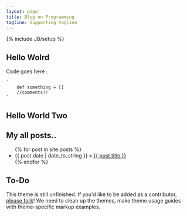 ```yaml
---
layout: page
title: Blog on Programming
tagline: Supporting tagline
---
```

{% include JB/setup %}


## Hello Wolrd

Code goes here : 

	`
		def something = [] 
		//comments!!
	`
    
## Hello World Two


## My all posts..
<ul class="posts">
  {% for post in site.posts %}
    <li><span>{{ post.date | date_to_string }}</span> &raquo; <a href="{{ BASE_PATH }}{{ post.url }}">{{ post.title }}</a></li>
  {% endfor %}
</ul>


## To-Do

This theme is still unfinished. If you'd like to be added as a contributor, [please fork](http://github.com/plusjade/jekyll-bootstrap)!
We need to clean up the themes, make theme usage guides with theme-specific markup examples.


